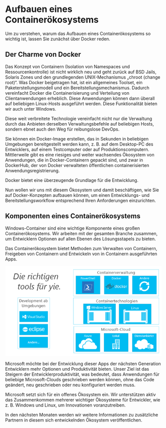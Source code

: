 # Aufbauen eines Containerökosystems

Um zu verstehen, warum das Aufbauen eines Containerökosystems so wichtig ist, lassen Sie zunächst über Docker reden.

## Der Charme von Docker

Das Konzept von Containern (Isolation von Namespaces und Ressourcenkontrolle) ist nicht wirklich neu und geht zurück auf BSD Jails, Solaris Zones und den grundlegenden UNIX-Mechanismus „chroot (change root)“. Was Docker beigetragen hat, ist ein allgemeines Toolset, ein Paketerstellungsmodell und ein Bereitstellungsmechanismus. Dadurch vereinfacht Docker die Containerisierung und Verteilung von Clientanwendungen erheblich. Diese Anwendungen können dann überall auf beliebigen Linux-Hosts ausgeführt werden. Diese Funktionalität bieten wir auch unter Windows.

Diese weit verbreitete Technologie vereinfacht nicht nur die Verwaltung durch das Anbieten derselben Verwaltungsbefehle auf beliebigen Hosts, sondern ebnet auch den Weg für reibungslose DevOps.

Sie können ein Docker-Image erstellen, das in Sekunden in beliebigen Umgebungen bereitgestellt werden kann, z. B. auf dem Desktop-PC des Entwicklers, auf einem Testcomputer oder auf Produktionscomputern. Mittlerweile gibt es eine riesiges und weiter wachsendes Ökosystem von Anwendungen, die in Docker-Containern gepackt sind, und zwar in DockerHub, der von Docker verwalteten öffentlichen containerisierten Anwendungsregistrierung.

Docker bietet eine überzeugende Grundlage für die Entwicklung.

Nun wollen wir uns mit diesem Ökosystem und damit beschäftigen, wie Sie auf Docker-Konzepten aufbauen können, um einen Entwicklungs- und Bereitstellungsworkflow entsprechend Ihren Anforderungen einzurichten.


## Komponenten eines Containerökosystems

Windows-Container sind eine wichtige Komponente eines großen Containerökosystems. Wir arbeiten mit der gesamten Branche zusammen, um Entwicklern Optionen auf allen Ebenen des Lösungsstapels zu bieten.

Das Containerökosystem bietet Methoden zum Verwalten von Containern, Freigeben von Containern und Entwickeln von in Containern ausgeführten Apps.

![](media/containerEcosystem.png)


Microsoft möchte bei der Entwicklung dieser Apps der nächsten Generation Entwicklern mehr Optionen und Produktivität bieten. Unser Ziel ist das Steigern der Entwicklerproduktivität, was bedeutet, dass Anwendungen für beliebige Microsoft-Clouds geschrieben werden können, ohne das Code geändert, neu geschrieben oder neu konfiguriert werden muss.

Microsoft setzt sich für ein offenes Ökosystem ein. Wir unterstützen aktiv das Zusammenkommen mehrerer wichtiger Ökosysteme für Entwickler, wie z. B. Windows und Linux, um Innovationen voranzutreiben.

In den nächsten Monaten werden wir weitere Informationen zu zusätzliche Partnern in diesem sich entwickelnden Ökosystem veröffentlichen.




